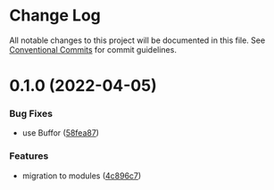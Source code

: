 # Change Log

All notable changes to this project will be documented in this file.
See [Conventional Commits](https://conventionalcommits.org) for commit guidelines.

# 0.1.0 (2022-04-05)


### Bug Fixes

* use Buffor ([58fea87](https://github.com/mariusz-kabala/homeAutomation/commit/58fea87abf0ede0baa1d0af21af1415f52b2e6dc))


### Features

* migration to modules ([4c896c7](https://github.com/mariusz-kabala/homeAutomation/commit/4c896c717bf0123a59caf3e89f96043be72594c2))
